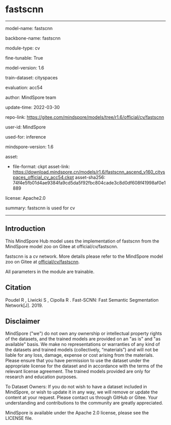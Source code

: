 # fastscnn

---

model-name: fastscnn

backbone-name: fastscnn

module-type: cv

fine-tunable: True

model-version: 1.6

train-dataset: cityspaces

evaluation: acc54

author: MindSpore team

update-time: 2022-03-30

repo-link: <https://gitee.com/mindspore/models/tree/r1.6/official/cv/fastscnn>

user-id: MindSpore

used-for: inference

mindspore-version: 1.6

asset:

-
    file-format: ckpt
    asset-link: <https://download.mindspore.cn/models/r1.6/fastscnn_ascend_v160_cityspaces_official_cv_acc54.ckpt>
    asset-sha256: 74f4e5fb01d4ae9384fa9cd5da5f92fbc804cade3c8d0df608f41998af0e1889

license: Apache2.0

summary: fastscnn is used for cv

---

## Introduction

This MindSpore Hub model uses the implementation of fastscnn from the MindSpore model zoo on Gitee at official/cv/fastscnn.

fastscnn is a cv network. More details please refer to the MindSpore model zoo on Gitee at [official/cv/fastscnn](https://gitee.com/mindspore/models/blob/r1.6/official/cv/fastscnn/README_CN.md).

All parameters in the module are trainable.

## Citation

Poudel R , Liwicki S , Cipolla R . Fast-SCNN: Fast Semantic Segmentation Network[J]. 2019.

## Disclaimer

MindSpore ("we") do not own any ownership or intellectual property rights of the datasets, and the trained models are provided on an "as is" and "as available" basis. We make no representations or warranties of any kind of the datasets and trained models (collectively, “materials”) and will not be liable for any loss, damage, expense or cost arising from the materials. Please ensure that you have permission to use the dataset under the appropriate license for the dataset and in accordance with the terms of the relevant license agreement. The trained models provided are only for research and education purposes.

To Dataset Owners: If you do not wish to have a dataset included in MindSpore, or wish to update it in any way, we will remove or update the content at your request. Please contact us through GitHub or Gitee. Your understanding and contributions to the community are greatly appreciated.

MindSpore is available under the Apache 2.0 license, please see the LICENSE file.
